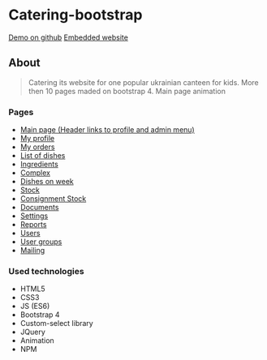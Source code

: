# Catering-bootstrap
[Demo on github](https://jukachu.github.io/Catering-bootstrap/)
[Embedded website](kabachok.group)

## About
>Catering its website for one popular ukrainian canteen for kids.
>More then 10 pages maded on bootstrap 4.
>Main page animation

### Pages
* [Main page (Header links to profile and admin menu)](https://jukachu.github.io/Catering-bootstrap/index.html)
* [My profile](https://jukachu.github.io/Catering-bootstrap/admin/profile.html)
* [My orders](https://jukachu.github.io/Catering-bootstrap/admin/week-dishes.html)
* [List of dishes](https://jukachu.github.io/Catering-bootstrap/admin/dishes.html)
* [Ingredients](https://jukachu.github.io/Catering-bootstrap/admin/ingredients.html)
* [Complex](https://jukachu.github.io/Catering-bootstrap/admin/complex.html)
* [Dishes on week](https://jukachu.github.io/Catering-bootstrap/admin/day-week-menu.html)
* [Stock](https://jukachu.github.io/Catering-bootstrap/admin/stock.html)
* [Consignment Stock](https://jukachu.github.io/Catering-bootstrap/admin/ConsignmentStock.html)
* [Documents](https://jukachu.github.io/Catering-bootstrap/admin/documents.html)
* [Settings](https://jukachu.github.io/Catering-bootstrap/admin/settings.html)
* [Reports](https://jukachu.github.io/Catering-bootstrap/admin/report.html)
* [Users](https://jukachu.github.io/Catering-bootstrap/admin/users.html)
* [User groups](https://jukachu.github.io/Catering-bootstrap/admin/users-group.html)
* [Mailing](https://jukachu.github.io/Catering-bootstrap/admin/mailing.html)


### Used technologies  
* HTML5
* CSS3
* JS (ES6)
* Bootstrap 4
* Custom-select library
* JQuery
* Animation
* NPM
